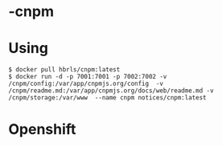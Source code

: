 # -cnpm

# Using

    $ docker pull hbrls/cnpm:latest
    $ docker run -d -p 7001:7001 -p 7002:7002 -v /cnpm/config:/var/app/cnpmjs.org/config  -v /cnpm/readme.md:/var/app/cnpmjs.org/docs/web/readme.md -v /cnpm/storage:/var/www  --name cnpm notices/cnpm:latest

# Openshift